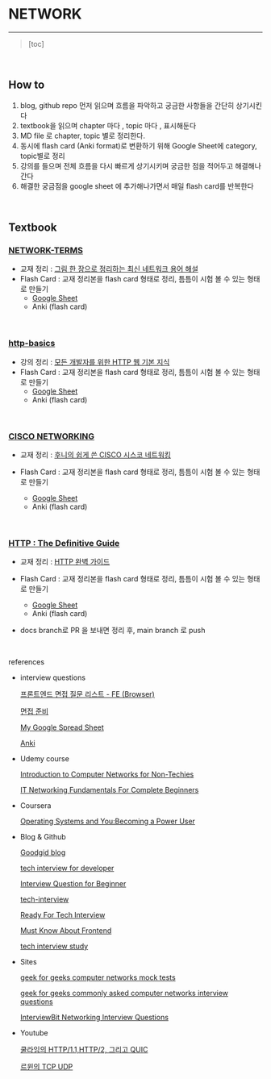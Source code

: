 # NETWORK

------

> [toc]

<br/>

## How to

1. blog, github repo 먼저 읽으며 흐름을 파악하고 궁금한 사항들을 간단히 상기시킨다
2. textbook을 읽으며 chapter 마다 , topic 마다 , 표시해둔다
3. MD file 로 chapter, topic 별로 정리한다.
4. 동시에 flash card (Anki format)로 변환하기 위해 Google Sheet에 category, topic별로 정리
5. 강의를 들으며 전체 흐름을 다시 빠르게 상기시키며 궁금한 점을 적어두고 해결해나간다
6. 해결한 궁금점을 google sheet 에 추가해나가면서 매일 flash card를 반복한다

<br/>

## Textbook

### [NETWORK-TERMS](https://github.com/Dinoryong/Network/tree/main/NETWORK-TERMS)

- 교재 정리 : [그림 한 장으로 정리하는 최신 네트워크 용어 해설](https://book.naver.com/bookdb/book_detail.nhn?bid=11091520)
- Flash Card : 교재 정리본을 flash card 형태로 정리, 틈틈이 시험 볼 수 있는 형태로 만들기
  - [Google Sheet](https://docs.google.com/spreadsheets/d/16sB1tNt-IFqbreJ4ytutIIF-dTqlVelDk49IYn8WWxw/edit?usp=sharing)
  - Anki (flash card)

<br/>

### [http-basics](https://github.com/Dinoryong/Network/tree/main/http-basics)

- 강의 정리 : [모든 개발자를 위한 HTTP 웹 기본 지식](https://www.inflearn.com/course/http-%EC%9B%B9-%EB%84%A4%ED%8A%B8%EC%9B%8C%ED%81%AC)
- Flash Card : 교재 정리본을 flash card 형태로 정리, 틈틈이 시험 볼 수 있는 형태로 만들기
  - [Google Sheet](https://docs.google.com/spreadsheets/d/16sB1tNt-IFqbreJ4ytutIIF-dTqlVelDk49IYn8WWxw/edit?usp=sharing)
  - Anki (flash card)

<br/>

### [CISCO NETWORKING]()

- 교재 정리 : [후니의 쉽게 쓴 CISCO 시스코 네트워킹](http://www.yes24.com/Product/Goods/64994948)

- Flash Card : 교재 정리본을 flash card 형태로 정리, 틈틈이 시험 볼 수 있는 형태로 만들기
  - [Google Sheet](https://docs.google.com/spreadsheets/d/16sB1tNt-IFqbreJ4ytutIIF-dTqlVelDk49IYn8WWxw/edit?usp=sharing)
  - Anki (flash card)

<br/>

### [HTTP : The Definitive Guide]()

- 교재 정리 : [HTTP 완벽 가이드](http://www.kyobobook.co.kr/product/detailViewKor.laf?mallGb=KOR&ejkGb=KOR&barcode=9788966261208)

- Flash Card : 교재 정리본을 flash card 형태로 정리, 틈틈이 시험 볼 수 있는 형태로 만들기
  - [Google Sheet](https://docs.google.com/spreadsheets/d/16sB1tNt-IFqbreJ4ytutIIF-dTqlVelDk49IYn8WWxw/edit?usp=sharing)
  - Anki (flash card)
- docs branch로 PR 을 보내면 정리 후, main branch 로 push

<br/>

references

- interview questions

  [프론트엔드 면접 질문 리스트 - FE (Browser)](https://joontae-kim.github.io/2020/10/26/interview-question-fe/)

  [면접 준비](https://trello.com/b/KXxQo8Lw/%EB%A9%B4%EC%A0%91%EC%A4%80%EB%B9%84)

  [My Google Spread Sheet]()

  [Anki]()

- Udemy course

  [Introduction to Computer Networks for Non-Techies](https://www.udemy.com/course/introduction-to-computer-networks/learn/lecture/13564126?start=15#overview)

  [IT Networking Fundamentals For Complete Beginners](https://www.udemy.com/course/it-networking-fundamentals/learn/lecture/7307262?start=15#overview)

- Coursera

  [Operating Systems and You:Becoming a Power User](https://www.coursera.org/learn/os-power-user)

- Blog & Github

  [Goodgid blog](https://goodgid.github.io/category/#Network)

  [tech interview for developer](https://github.com/CS-box/tech-interview-for-developer/tree/master/Computer%20Science/Network)

  [Interview Question for Beginner](https://github.com/CS-box/Interview_Question_for_Beginner/tree/master/Network)

  [tech-interview](https://github.com/CS-box/tech-interview#2-network)

  [Ready For Tech Interview](https://github.com/CS-box/Ready-For-Tech-Interview/tree/master/Network)

  [Must Know About Frontend](https://github.com/CS-box/Must-Know-About-Frontend#chart_with_upwards_trend-%EB%84%A4%ED%8A%B8%EC%9B%8C%ED%81%AC)

  [tech interview study](https://github.com/CS-box/tech-interview-study#2-network)

- Sites

  [geek for geeks computer networks mock tests](https://www.geeksforgeeks.org/quiz-corner-gq/#Computer%20Networks%20Mock%20Tests)

  [geek for geeks commonly asked computer networks interview questions](https://www.geeksforgeeks.org/commonly-asked-computer-networks-interview-questions-set-1/)

  [InterviewBit Networking Interview Questions](https://www.interviewbit.com/networking-interview-questions/)

- Youtube

  [쿨라임의 HTTP/1.1,HTTP/2, 그리고 QUIC](https://youtu.be/xcrjamphIp4)

  [르윈의 TCP UDP](https://youtu.be/ikDVGYp5dhg)

